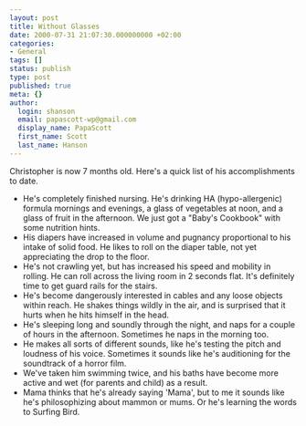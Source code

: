 ```yaml
---
layout: post
title: Without Glasses
date: 2000-07-31 21:07:30.000000000 +02:00
categories:
- General
tags: []
status: publish
type: post
published: true
meta: {}
author:
  login: shanson
  email: papascott-wp@gmail.com
  display_name: PapaScott
  first_name: Scott
  last_name: Hanson
---
```

<p>Christopher is now 7 months old. Here's a quick list of his accomplishments to date.</p>
<ul>
<li>He's completely finished nursing. He's drinking HA (hypo-allergenic) formula mornings and evenings, a glass of vegetables at noon, and a glass of fruit in the afternoon. We just got a "Baby's Cookbook" with some nutrition hints.
</li>
<li>His diapers have increased in volume and pugnancy proportional to his intake of solid food. He likes to roll on the diaper table, not yet appreciating the drop to the floor.
</li>
<li>He's not crawling yet, but has increased his speed and mobility in rolling. He can roll across the living room in 2 seconds flat. It's definitely time to get guard rails for the stairs.
</li>
<li>He's become dangerously interested in cables and any loose objects within reach. He shakes things wildly in the air, and is surprised that it hurts when he hits himself in the head.
</li>
<li>He's sleeping long and soundly through the night, and naps for a couple of hours in the afternoon. Sometimes he naps in the morning too.
</li>
<li>He makes all sorts of different sounds, like he's testing the pitch and loudness of his voice. Sometimes it sounds like he's auditioning for the soundtrack of a horror film.
</li>
<li>We've taken him swimming twice, and his baths have become more active and wet (for parents and child) as a result.
</li>
<li>Mama thinks that he's already saying 'Mama', but to me it sounds like he's philosophizing about mammon or mums. Or he's learning the words to Surfing Bird.
</li>
</ul>
